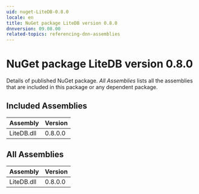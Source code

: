 ```yaml
---
uid: nuget-LiteDB-0.8.0
locale: en
title: NuGet package LiteDB version 0.8.0
dnnversion: 09.08.00
related-topics: referencing-dnn-assemblies
---
```


# NuGet package LiteDB version 0.8.0
Details of published NuGet package.
*All Assemblies* lists all the assemblies that are included in this package or any dependent package.

## Included Assemblies

|Assembly|Version|
|---|---|
|LiteDB.dll|0.8.0.0|

## All Assemblies

|Assembly|Version|
|---|---|
|LiteDB.dll|0.8.0.0|

